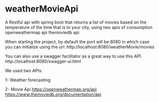 # weatherMovieApi
 A Restful api with spring boot that returns a list of movies based on the temperature of the time that is to your city, using two apis of consumption openweathermap api themoviedb api


When starting the project, by default the port will be 8080 in which case you can initialize using the url:
http://localhost:8080/weatherMovie/movies

You can also use a swagger facilitator as a great way to use this API.
http://localhost:8080/swagger-ui.html


We used two APIs:

1- Weather forecasting

2- Movie Api
https://openweathermap.org/api
https://www.themoviedb.org/documentation/api
